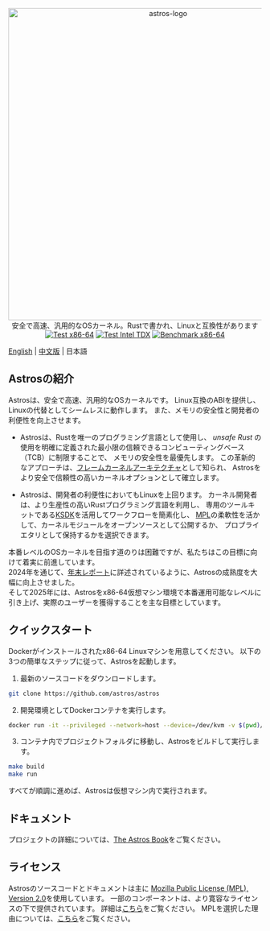 <p align="center">
    <img src="docs/src/images/logo_en.svg" alt="astros-logo" width="620"><br>
    安全で高速、汎用的なOSカーネル。Rustで書かれ、Linuxと互換性があります<br/>
    <a href="https://github.com/astros/astros/actions/workflows/test_x86.yml"><img src="https://github.com/astros/astros/actions/workflows/test_x86.yml/badge.svg?event=push" alt="Test x86-64" style="max-width: 100%;"></a>
    <a href="https://github.com/astros/astros/actions/workflows/test_x86_tdx.yml"><img src="https://github.com/astros/astros/actions/workflows/test_x86_tdx.yml/badge.svg" alt="Test Intel TDX" style="max-width: 100%;"></a>
    <a href="https://astros.github.io/benchmark/"><img src="https://github.com/astros/astros/actions/workflows/benchmark_x86.yml/badge.svg" alt="Benchmark x86-64" style="max-width: 100%;"></a>
    <br/>
</p>

[English](README.md) | [中文版](README_CN.md) | 日本語

## Astrosの紹介

Astrosは、安全で高速、汎用的なOSカーネルです。
Linux互換のABIを提供し、Linuxの代替としてシームレスに動作します。
また、メモリの安全性と開発者の利便性を向上させます。

* Astrosは、Rustを唯一のプログラミング言語として使用し、
  _unsafe Rust_ の使用を明確に定義された最小限の信頼できるコンピューティングベース（TCB）に制限することで、
  メモリの安全性を最優先します。
  この革新的なアプローチは、[フレームカーネルアーキテクチャ](https://astros.github.io/book/kernel/the-framekernel-architecture.html)として知られ、
  Astrosをより安全で信頼性の高いカーネルオプションとして確立します。

* Astrosは、開発者の利便性においてもLinuxを上回ります。
  カーネル開発者は、より生産性の高いRustプログラミング言語を利用し、
  専用のツールキットである[KSDK](https://astros.github.io/book/ksdk/guide/index.html)を活用してワークフローを簡素化し、
  [MPL](#License)の柔軟性を活かして、カーネルモジュールをオープンソースとして公開するか、
  プロプライエタリとして保持するかを選択できます。

本番レベルのOSカーネルを目指す道のりは困難ですが、私たちはこの目標に向けて着実に前進しています。  
2024年を通じて、[年末レポート](https://astros.github.io/2025/01/20/astros-in-2024.html)に詳述されているように、Astrosの成熟度を大幅に向上させました。  
そして2025年には、Astrosをx86-64仮想マシン環境で本番運用可能なレベルに引き上げ、実際のユーザーを獲得することを主な目標としています。

## クイックスタート

Dockerがインストールされたx86-64 Linuxマシンを用意してください。
以下の3つの簡単なステップに従って、Astrosを起動します。

1. 最新のソースコードをダウンロードします。

```bash
git clone https://github.com/astros/astros
```

2. 開発環境としてDockerコンテナを実行します。

```bash
docker run -it --privileged --network=host --device=/dev/kvm -v $(pwd)/astros:/root/astros astros/astros:0.14.1-20250326
```

3. コンテナ内でプロジェクトフォルダに移動し、Astrosをビルドして実行します。

```bash
make build
make run
```

すべてが順調に進めば、Astrosは仮想マシン内で実行されます。

## ドキュメント

プロジェクトの詳細については、[The Astros Book](https://astros.github.io/book/)をご覧ください。

## ライセンス

Astrosのソースコードとドキュメントは主に
[Mozilla Public License (MPL), Version 2.0](https://github.com/astros/astros/blob/main/LICENSE-MPL)を使用しています。
一部のコンポーネントは、より寛容なライセンスの下で提供されています。
詳細は[こちら](https://github.com/astros/astros/blob/main/.licenserc.yaml)をご覧ください。
MPLを選択した理由については、[こちら](https://astros.github.io/book/index.html#licensing)をご覧ください。
